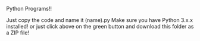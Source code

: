 Python Programs!!

Just copy the code and name it (name).py
Make sure you have Python 3.x.x installed!
or just click above on the green button and download this folder as a ZIP file!
